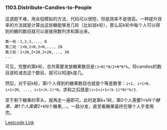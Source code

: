 ### 1103.Distribute-Candies-to-People

这道题不难，用全程模拟的方法，代码可以很短，但是效率不是很高。一种提升效率的方法就是计算出这些糖能够发几轮（比如说k轮），那么前k轮中每个人可以得到的糖的数目就可以直接用数列求和算出来。
```
第一轮：1,2,3,..., N
第二轮：1+N,2+N,3+N,..., 2N
第三轮：1+2N,2+2N,3+2N,..., 3N
...
```
可见，完整的第k轮，总共需要发放糖果数目是```(1+N)*N/2+N*N*k```。将candies的数目逐轮减去这个数目，就可以知道k是几。

然后，对于前k轮，第i个人得到的糖果数目也就是个等差数里：```i+1, i+1+N, i+1+2N, ..., i+1+(k-1)*N```，求和之后就是```(i+1+i+1+(k-1)*N)*k/2```.

至于剩下糖果的零头，就再走一遍即可。此时是第k+1轮，第0个人需要1+k*N个糖果，第1个人需要2+k*N个糖果,...。一路分发，直至看糖果最终在哪个人手里用完。


[Leetcode Link](https://leetcode.com/problems/distribute-candies-to-people)